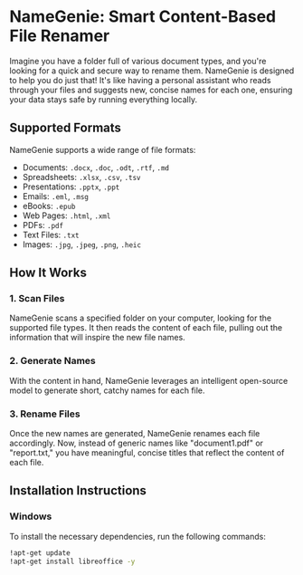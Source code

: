 # NameGenie: Smart Content-Based File Renamer

Imagine you have a folder full of various document types, and you're looking for a quick and secure way to rename them. NameGenie is designed to help you do just that! It's like having a personal assistant who reads through your files and suggests new, concise names for each one, ensuring your data stays safe by running everything locally.

## Supported Formats

NameGenie supports a wide range of file formats:

- Documents: `.docx`, `.doc`, `.odt`, `.rtf`, `.md`
- Spreadsheets: `.xlsx`, `.csv`, `.tsv`
- Presentations: `.pptx`, `.ppt`
- Emails: `.eml`, `.msg`
- eBooks: `.epub`
- Web Pages: `.html`, `.xml`
- PDFs: `.pdf`
- Text Files: `.txt`
- Images: `.jpg`, `.jpeg`, `.png`, `.heic`

## How It Works

### 1. Scan Files
NameGenie scans a specified folder on your computer, looking for the supported file types. It then reads the content of each file, pulling out the information that will inspire the new file names.

### 2. Generate Names
With the content in hand, NameGenie leverages an intelligent open-source model to generate short, catchy names for each file.

### 3. Rename Files
Once the new names are generated, NameGenie renames each file accordingly. Now, instead of generic names like "document1.pdf" or "report.txt," you have meaningful, concise titles that reflect the content of each file.
## Installation Instructions

### Windows
To install the necessary dependencies, run the following commands:

```bash
!apt-get update
!apt-get install libreoffice -y

